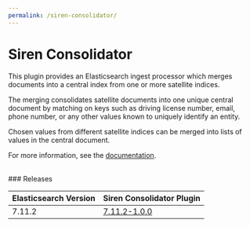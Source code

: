 ```yaml
---
permalink: /siren-consolidator/
---
```

# Siren Consolidator
This plugin provides an Elasticsearch ingest processor which merges documents into a central index from one or more satellite indices.

​The merging consolidates satellite documents into one unique central document by matching on keys such as driving license number, email, phone number, or any other values known to uniquely identify an entity.

Chosen values from different satellite indices can be merged into lists of values in the central document.

For more information, see the [documentation](https://download.support.siren.io/plugins/siren-consolidator/siren-consolidator.pdf).

<br />
### Releases

| Elasticsearch Version | Siren Consolidator Plugin |
| --- | --- |
| 7.11.2 | [7.11.2-1.0.0](https://download.support.siren.io/plugins/siren-consolidator/siren-consolidator-7.11.2-1.0.0.zip) |
